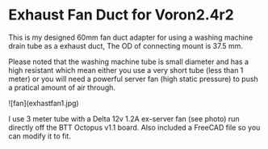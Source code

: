 # Exhaust Fan Duct for Voron2.4r2
This is my designed 60mm fan duct adapter for using a washing machine drain tube as a exhaust duct, The OD of connecting mount is 37.5 mm.
<p>Please noted that the washing machine tube is small diameter and has a high resistant which mean either you use a very short tube (less than 1 meter) or you will need a powerful server fan (high static pressure) to push a pratical amount of air through.<p>
![fan](exhastfan1.jpg)
    <p>I use 3 meter tube with a Delta 12v 1.2A ex-server fan (see photo) run directly off the BTT Octopus v1.1 board.
    Also included a FreeCAD file so you can modify it to fit.
